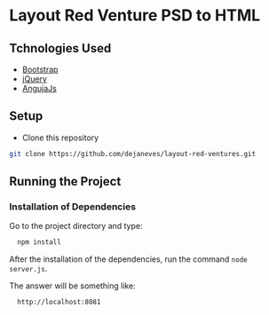 # Layout Red Venture PSD to HTML

## Tchnologies Used

- [Bootstrap](http://getbootstrap.com)
- [jQuery](https://jquery.com)
- [AngujaJs](https://angularjs.org)

## Setup
  * Clone this repository

```sh
git clone https://github.com/dejaneves/layout-red-ventures.git
```

## Running the Project

### Installation of Dependencies

Go to the project directory and type:

```sh
  npm install
```
After the installation of the dependencies, run the command `node server.js`.

The answer will be something like:
```sh
  http://localhost:8081
```
